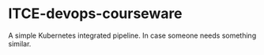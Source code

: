 # ITCE-devops-courseware

A simple Kubernetes integrated pipeline. In case someone needs something similar.
